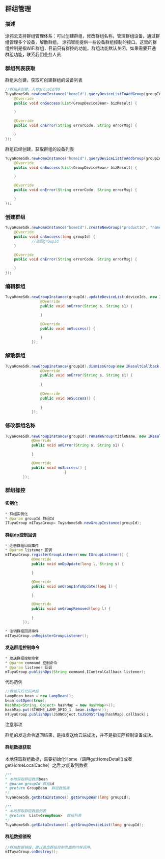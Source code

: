 ## 群组管理

### 描述

涂鸦云支持群组管理体系：可以创建群组，修改群组名称，管理群组设备，通过群组管理多个设备，解散群组。
涂鸦智能提供一些设备群组控制的接口。这里的群组控制是指WiFi群组，目前只有群控的功能。群组功能默认关闭，如果需要开通群组功能，联系我们业务人员

### 群组列表获取

群组未创建，获取可创建群组的设备列表

```java
//群组未创建，入参groupId传0
TuyaHomeSdk.newHomeInstance("homeId").queryDeviceListToAddGroup(groupId, "productId", new IGetDevsFromGroupByPidCallback() {
    @Override
    public void onSuccess(List<GroupDeviceBean> bizResult) {

    }

    @Override
    public void onError(String errorCode, String errorMsg) {

    }
});
```
群组已经创建，获取群组的设备列表

```java
TuyaHomeSdk.newHomeInstance("homeId").queryDeviceListToAddGroup(groupId, "productId", new IGetDevsFromGroupByPidCallback() {
    @Override
    public void onSuccess(List<GroupDeviceBean> bizResult) {

    }

    @Override
    public void onError(String errorCode, String errorMsg) {

    }
});
```

### 创建群组

```java
TuyaHomeSdk.newHomeInstance("homeId").createNewGroup("productId", "name", devIds, new ICreateGroupCallback() {
    @Override
    public void onSuccess(long groupId) {
			//返回groupId
    }

    @Override
    public void onError(String errorCode, String errorMsg) {

    }
});
```

### 编辑群组

```java
TuyaHomeSdk.newGroupInstance(groupId).updateDeviceList(deviceIds, new IResultCallback() {
                @Override
                public void onError(String s, String s1) {

                }

                @Override
                public void onSuccess() {

                }
            });
```

### 解散群组

```java
TuyaHomeSdk.newGroupInstance(groupId).dismissGroup(new IResultCallback() {
                @Override
                public void onError(String s, String s1) {
	
                }
	
                @Override
                public void onSuccess() {
	
                }
            });
```

### 修改群组名称

```java
TuyaHomeSdk.newGroupInstance(groupId).renameGroup(titleName, new IResultCallback() {
            @Override
            public void onError(String s, String s1) {

            }

            @Override
            public void onSuccess() {
                           }
        });
```

### 群组操控

#### 实例化

```java
* 群组实例化
* @param groupId 群组Id
ITuyaGroup mITuyaGroup= TuyaHomeSdk.newGroupInstance(groupId);
```

#### 群组dp控制回调

```java
* 注册群组回调事件
* @param listener 回调
mITuyaGroup.registerGroupListener(new IGroupListener() {
            @Override
            public void onDpUpdate(long l, String s) {

            }

            @Override
            public void onGroupInfoUpdate(long l) {

            }

            @Override
            public void onGroupRemoved(long l) {

            }
        });

* 注销群组回调事件
mITuyaGroup.unRegisterGroupListener();
```

#### 发送群组控制命令

```java
* 发送群组控制命令
* @param command 控制命令
* @param listener 回调
mTuyaGroup.publishDps(String command,IControlCallback listener);

```

代码范例

```java
//群组开灯代码片段
LampBean bean = new LampBean();
bean.setOpen(true);
HashMap<String, Object> hashMap = new HashMap<>();
hashMap.put(STHEME_LAMP_DPID_1, bean.isOpen());
mTuyaGroup.publishDps(JSONObject.toJSONString(hashMap),callback)；

```

注意事项

群组的发送命令返回结果，是指发送给云端成功，并不是指实际控制设备成功。 

#### 群组数据获取

本地获取群组数据，需要初始化Home（调用getHomeDetail()或者getHomeLocalCache）之后,才能取到数据

```java
/**
* 本地获取群组数据bean
* @param groupId 群组id
* @return GroupBean  群组数据类
*/
TuyaHomeSdk.getDataInstance().getGroupBean(long groupId);

/**
* 本地获取群组数据列表
* @return  List<GroupBean>  群组列表
*/
TuyaHomeSdk.getDataInstance().getGroupDeviceList(long groupId);
```

#### 群组数据销毁

```java
//群组数据销毁，建议退出群组控制页面的时候调用。
mITuyaGroup.onDestroy();
```